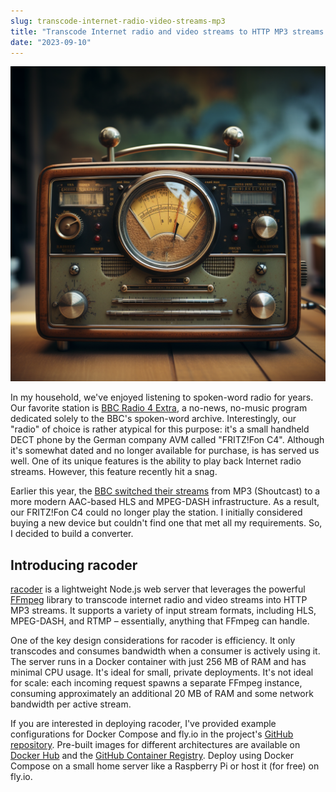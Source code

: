 ```yaml
---
slug: transcode-internet-radio-video-streams-mp3
title: "Transcode Internet radio and video streams to HTTP MP3 streams with racoder"
date: "2023-09-10"
---
```


![A retro-futuristic radio](./radio-midjourney.png)

In my household, we've enjoyed listening to spoken-word radio for years. Our favorite station is [BBC Radio 4 Extra](https://www.bbc.co.uk/sounds/play/live:bbc_radio_four_extra), a no-news, no-music program dedicated solely to the BBC's spoken-word archive. Interestingly, our "radio" of choice is rather atypical for this purpose: it's a small handheld DECT phone by the German company AVM called "FRITZ!Fon C4". Although it's somewhat dated and no longer available for purchase, is has served us well. One of its unique features is the ability to play back Internet radio streams. However, this feature recently hit a snag.

Earlier this year, the [BBC switched their streams](https://www.bbc.co.uk/sounds/help/questions/recent-changes-to-bbc-sounds/shoutcast-closure) from MP3 (Shoutcast) to a more modern AAC-based HLS and MPEG-DASH infrastructure. As a result, our FRITZ!Fon C4 could no longer play the station. I initially considered buying a new device but couldn't find one that met all my requirements. So, I decided to build a converter.

## Introducing racoder

[racoder](https://github.com/paulgalow/racoder) is a lightweight Node.js web server that leverages the powerful [FFmpeg](https://ffmpeg.org/) library to transcode internet radio and video streams into HTTP MP3 streams. It supports a variety of input stream formats, including HLS, MPEG-DASH, and RTMP – essentially, anything that FFmpeg can handle.

One of the key design considerations for racoder is efficiency. It only transcodes and consumes bandwidth when a consumer is actively using it. The server runs in a Docker container with just 256 MB of RAM and has minimal CPU usage. It's ideal for small, private deployments. It's not ideal for scale: each incoming request spawns a separate FFmpeg instance, consuming approximately an additional 20 MB of RAM and some network bandwidth per active stream.

If you are interested in deploying racoder, I've provided example configurations for Docker Compose and fly.io in the project's [GitHub repository](https://github.com/paulgalow/racoder). Pre-built images for different architectures are available on [Docker Hub](https://hub.docker.com/repository/docker/paulgalow/racoder/general) and the [GitHub Container Registry](https://github.com/paulgalow/racoder/pkgs/container/racoder/versions?filters%5Bversion_type%5D=tagged). Deploy using Docker Compose on a small home server like a Raspberry Pi or host it (for free) on fly.io.
